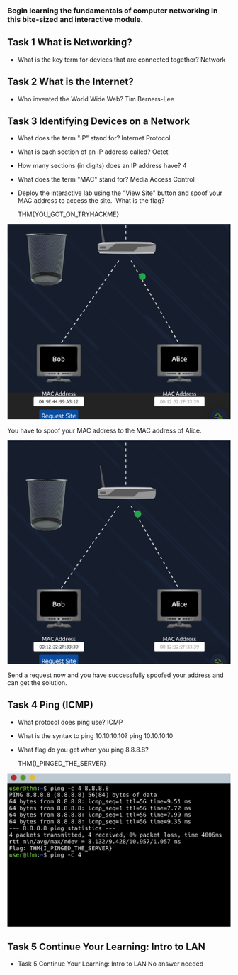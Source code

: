 ### Begin learning the fundamentals of computer networking in this bite-sized and interactive module.

## Task 1 What is Networking?

- What is the key term for devices that are connected together?
	Network

## Task 2 What is the Internet?

- Who invented the World Wide Web?
	Tim Berners-Lee

## Task 3 Identifying Devices on a Network

- What does the term "IP" stand for?
	Internet Protocol

- What is each section of an IP address called?
	Octet

- How many sections (in digits) does an IP address have?
	4

- What does the term "MAC" stand for?
	Media Access Control

- Deploy the interactive lab using the "View Site" button and spoof your MAC address to access the site.  What is the flag?

	THM{YOU_GOT_ON_TRYHACKME}

![](Attachments/Inital%20state.png)

You have to spoof your MAC address to the MAC address of Alice.

![](Attachments/Solution.png)

Send a request now and you have successfully spoofed your address and can get the solution.

## Task 4 Ping (ICMP)

- What protocol does ping use?
	ICMP

- What is the syntax to ping 10.10.10.10?
	ping 10.10.10.10

- What flag do you get when you ping 8.8.8.8?

	THM{I_PINGED_THE_SERVER}

![](Attachments/The%20Flag.png)

## Task 5 Continue Your Learning: Intro to LAN

- Task 5 Continue Your Learning: Intro to LAN
	No answer needed




